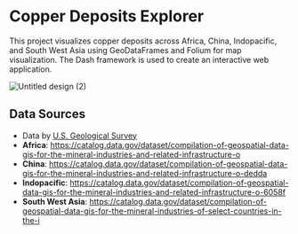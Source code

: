 # Copper Deposits Explorer

This project visualizes copper deposits across Africa, China, Indopacific, and South West Asia using GeoDataFrames and Folium for map visualization. The Dash framework is used to create an interactive web application.

![Untitled design (2)](https://github.com/Emilija453/geospatial_data_visualisation/assets/123960017/bec5fdb4-93e1-405a-b224-b905de48d9e2)

## Data Sources

- Data by [U.S. Geological Survey](https://www.usgs.gov/)
- **Africa**: https://catalog.data.gov/dataset/compilation-of-geospatial-data-gis-for-the-mineral-industries-and-related-infrastructure-o
- **China**: https://catalog.data.gov/dataset/compilation-of-geospatial-data-gis-for-the-mineral-industries-and-related-infrastructure-o-dedda
- **Indopacific**: https://catalog.data.gov/dataset/compilation-of-geospatial-data-gis-for-the-mineral-industries-and-related-infrastructure-o-6058f
- **South West Asia**: https://catalog.data.gov/dataset/compilation-of-geospatial-data-gis-for-the-mineral-industries-of-select-countries-in-the-i


